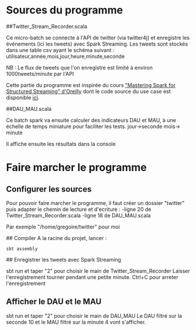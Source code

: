 # Sources du programme
##Twitter_Stream_Recorder.scala

Ce micro-batch se connecte à l'API de twitter (via twitter4j) et enregistre les événements (ici les tweets) avec Spark Streaming.
Les tweets sont stockés dans une table csv ayant le schéma suivant :
utilisateur,année,mois,jour,heure,minute,seconde

NB : Le flux de tweets que l'on enregistre est limité à environ 1000tweets/minute par l'API

Cette partie du programme est inspirée du cours ["Mastering Spark for Structured Streaming" d'Oreilly](https://www.safaribooksonline.com/library/view/mastering-spark-for/9781491974445/video287523.html?autoStart=True) dont le code source du use case est disponible [ici](https://github.com/thedataincubator/spark-structured-streaming/tree/master/twitter).

##DAU_MAU.scala

Ce batch spark va ensuite calculer des indicateurs DAU et MAU, à une échelle de temps miniature pour faciliter les tests.
jour->seconde 
mois-> minute

Il affiche ensuite les résultats dans la console

# Faire marcher le programme
## Configurer les sources
Pour pouvoir faire marcher le programme, il faut créer un dossier "twitter" puis adapter le chemin de lecture et d'ecriture :
-ligne 20 de Twitter_Stream_Recorder.scala
-ligne 18 de DAU_MAU.scala

Par exemple "/home/gregoire/twitter" pour moi

## Compiler 
A la racine du projet, lancer :
```shell
sbt assembly
```
## Enregistrer les tweets avec Spark Streaming

sbt run et taper "2" pour choisir le main de Twitter_Stream_Recorder
Laisser l'enregistrement tourner pendant une petite minute.
Ctrl+C pour arreter l'enregistrement

## Afficher le DAU et le MAU

sbt run et taper "2" pour choisir le main de DAU_MAU
Le DAU filtré sur la seconde 10 et le MAU filtré sur la minute 4 vont s'afficher.





